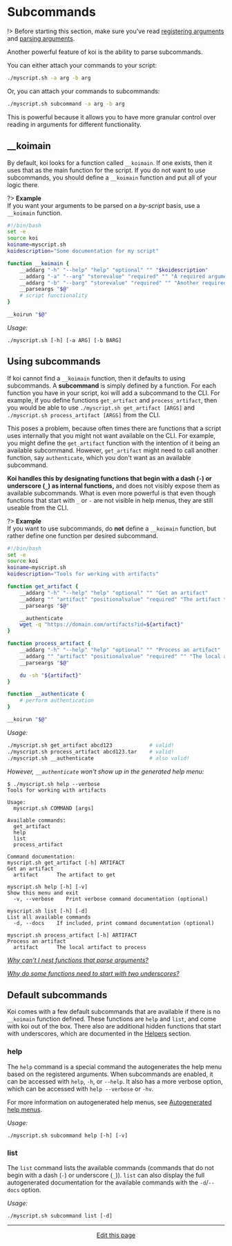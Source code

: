 # Subcommands
!> Before starting this section, make sure you've read [registering arguments](/registering_arguments) and [parsing arguments](/parsing_arguments).

Another powerful feature of koi is the ability to parse subcommands.

You can either attach your commands to your script:
```bash
./myscript.sh -a arg -b arg
```

Or, you can attach your commands to subcommands:
```bash
./myscript.sh subcommand -a arg -b arg
```

This is powerful because it allows you to have more granular control over reading in arguments for different functionality.

## __koimain

By default, koi looks for a function called `__koimain`. If one exists, then it uses that as the main function for the script. If you do not want to use subcommands, you should define a `__koimain` function and put all of your logic there.

?> **Example**<br>If you want your arguments to be parsed on a _by-script_ basis, use a `__koimain` function.
```bash
#!/bin/bash
set -e
source koi
koiname=myscript.sh
koidescription="Some documentation for my script"

function __koimain {
	__addarg "-h" "--help" "help" "optional" "" "$koidescription"
	__addarg "-a" "--arg" "storevalue" "required" "" "A required argument"
	__addarg "-b" "--barg" "storevalue" "required" "" "Another required argument"
	__parseargs "$@"
	# script functionality
}

__koirun "$@"
```
_Usage:_
```
./myscript.sh [-h] [-a ARG] [-b BARG]
```

## Using subcommands
If koi cannot find a `__koimain` function, then it defaults to using subcommands. A **subcommand** is simply defined by a function. For each function you have in your script, koi will add a subcommand to the CLI. For example, if you define functions `get_artifact` and `process_artifact`, then you would be able to use `./myscript.sh get_artifact [ARGS]` and `./myscript.sh process_artifact [ARGS]` from the CLI.

This poses a problem, because often times there are functions that a script uses internally that you might not want available on the CLI. For example, you might define the `get_artifact` function with the intention of it being an available subcommand. However, `get_artifact` might need to call another function, say `authenticate`, which you don't want as an available subcommand.

**Koi handles this by designating functions that begin with a dash (`-`) or underscore (`_`) as internal functions,** and does not visibly expose them as available subcommands. What is even more powerful is that even though functions that start with `_` or `-` are not visible in help menus, they are still useable from the CLI.

?> **Example**<br>If you want to use subcommands, do **not** define a `__koimain` function, but rather define one function per desired subcommand.
```bash
#!/bin/bash
set -e
source koi
koiname=myscript.sh
koidescription="Tools for working with artifacts"

function get_artifact {
	__addarg "-h" "--help" "help" "optional" "" "Get an artifact"
	__addarg "" "artifact" "positionalvalue" "required" "The artifact to get"
	__parseargs "$@"

	__authenticate
	wget -q "https://domain.com/artifacts?id=${artifact}"
}

function process_artifact {
	__addarg "-h" "--help" "help" "optional" "" "Process an artifact"
	__addarg "" "artifact" "positionalvalue" "required" "" "The local artifact to process" "__verifyfile"
	__parseargs "$@"

	du -sh "${artifact}"
}

function __authenticate {
	# perform authentication
}

__koirun "$@"
```
_Usage:_
```bash
./myscript.sh get_artifact abcd123            # valid!
./myscript.sh process_artifact abcd123.tar    # valid!
./myscript.sh __authenticate                  # also valid!
```
_However, `__authenticate` won't show up in the generated help menu:_
```
$ ./myscript.sh help --verbose
Tools for working with artifacts

Usage:
  myscript.sh COMMAND [args]

Available commands:
  get_artifact
  help
  list
  process_artifact

Command documentation:
myscript.sh get_artifact [-h] ARTIFACT 
Get an artifact
  artifact      The artifact to get 

myscript.sh help [-h] [-v] 
Show this menu and exit
  -v, --verbose    Print verbose command documentation (optional) 

myscript.sh list [-h] [-d] 
List all available commands
  -d, --docs    If included, print command documentation (optional) 

myscript.sh process_artifact [-h] ARTIFACT 
Process an artifact
  artifact      The local artifact to process 

```

*[Why can't I nest functions that parse arguments?](/faq?id=why-can39t-i-nest-functions-that-parse-arguments)*

*[Why do some functions need to start with two underscores?](/faq?id=why-do-some-functions-need-to-start-with-two-underscores)*

## Default subcommands
Koi comes with a few default subcommands that are available if there is no `__koimain` function defined. These functions are `help` and `list`, and come with koi out of the box. There also are additional hidden functions that start with underscores, which are documented in the [Helpers](/helpers) section.

### help
The `help` command is a special command the autogenerates the help menu based on the registered arguments. When subcommands are enabled, it can be accessed with `help`, `-h`, or `--help`. It also has a more verbose option, which can be accessed with `help --verbose` or `-hv`.

For more information on autogenerated help menus, see [Autogenerated help menus](/autogenerated_help_menus).

_Usage:_
```
./myscript.sh subcommand help [-h] [-v]
```

### list
The `list` command lists the available commands (commands that do not begin with a dash (`-`) or underscore (`_`)). `list` can also display the full autogenerated documentation for the available commands with the `-d`/`--docs` option.

_Usage:_
```
./myscript.sh subcommand list [-d]
```

<hr>
<div style="text-align:center">
	<a class="edit-link" href="https://github.com/wcarhart/docs/blob/master/docs/koi/subcommands.md" target="_blank"><i class="fas fa-edit"></i> Edit this page</a>
</div>